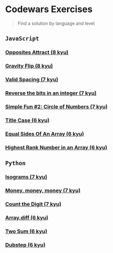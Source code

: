 # Codewars Exercises

> Find a solution by language and level

## `JavaScript`

### [Opposites Attract (8 kyu)](https://github.com/heraldofortuna/codewars-exercises/blob/main/JavaScript/opposites-attract.js)

### [Gravity Flip (8 kyu)](https://github.com/heraldofortuna/codewars-exercises/blob/main/JavaScript/gravity-flip.js)

### [Valid Spacing (7 kyu)](https://github.com/heraldofortuna/codewars-exercises/blob/main/JavaScript/valid-spacing.js)

### [Reverse the bits in an integer (7 kyu)](https://github.com/heraldofortuna/codewars-exercises/blob/main/JavaScript/reverse-bits-integer.js)

### [Simple Fun #2: Circle of Numbers (7 kyu)](https://github.com/heraldofortuna/codewars-exercises/blob/main/JavaScript/circle-of-numbers.js)

### [Title Case (6 kyu)](https://github.com/heraldofortuna/codewars-exercises/blob/main/JavaScript/title-case.js)

### [Equal Sides Of An Array (6 kyu)](https://github.com/heraldofortuna/codewars-exercises/blob/main/JavaScript/equal-sides-of-an-array.js)

### [Highest Rank Number in an Array (6 kyu)](https://github.com/heraldofortuna/codewars-exercises/blob/main/JavaScript/highest-rank-number-in-an-array.js)

## `Python`

### [Isograms (7 kyu)](https://github.com/heraldofortuna/codewars-exercises/blob/main/Python/isograms.py)

### [Money, money, money (7 kyu)](https://github.com/heraldofortuna/codewars-exercises/blob/main/Python/money-money-money.py)

### [Count the Digit (7 kyu)](https://github.com/heraldofortuna/codewars-exercises/blob/main/Python/count-the-digit.py)

### [Array.diff (6 kyu)](https://github.com/heraldofortuna/codewars-exercises/blob/main/Python/array-diff.py)

### [Two Sum (6 kyu)](https://github.com/heraldofortuna/codewars-exercises/blob/main/Python/two-sum.py)

### [Dubstep (6 kyu)](https://github.com/heraldofortuna/codewars-exercises/blob/main/Python/dubstep.py)
